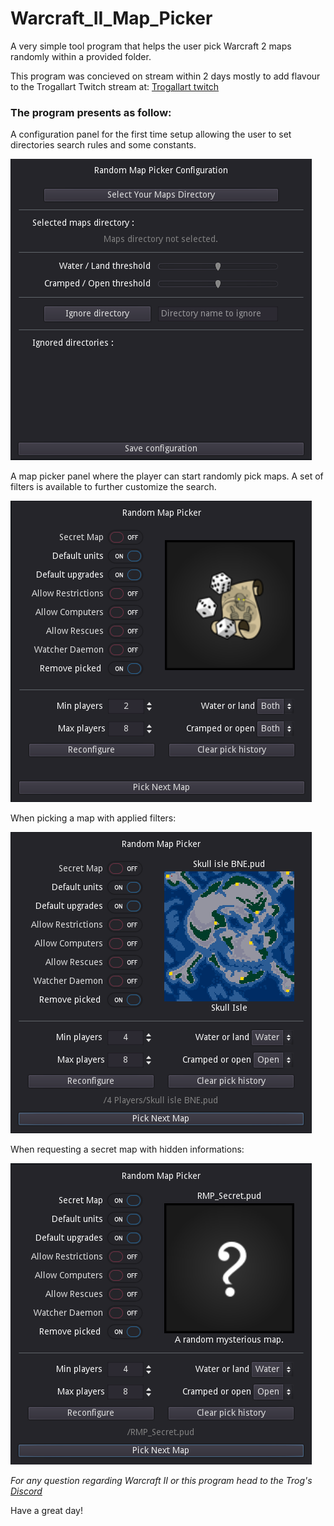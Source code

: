 # Warcraft_II_Map_Picker
A very simple tool program that helps the user pick Warcraft 2 maps randomly within a provided folder.

This program was concieved on stream within 2 days mostly to add flavour to the Trogallart Twitch stream at:
[Trogallart twitch](twitch.tv/trogallart)

### The program presents as follow:
A configuration panel for the first time setup allowing the user to set directories search rules and some constants.

![Configuration view](./images/previews/configuration_panel_preview.png)

A map  picker panel where the player can start randomly pick maps.
A set of filters is available to further customize the search.

![No maps picked view](./images/previews/map_picker_panel_preview.png)

When picking a map with applied filters:

![Map picked view](./images/previews/map_picker_panel_preview_2.png)

When requesting a secret map with hidden informations:

![Secret map picked view](./images/previews/map_picker_panel_preview_3.png)

*For any question regarding Warcraft II or this program head to the Trog's [Discord](https://discord.com/invite/ADt3TgFuV7)*

Have a great day!
